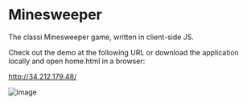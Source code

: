 # Minesweeper

The classi Minesweeper game, written in client-side JS.

Check out the demo at the following URL or download the application locally and open home.html in a browser:

http://34.212.179.48/


![image](https://user-images.githubusercontent.com/16928672/135676929-0e1e5a70-ca77-4376-b93d-eb4d5eacb969.png)
